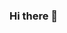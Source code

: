### Hi there 👋

<!--
**aeriami/aeriami** is a ✨ _special_ ✨ repository because its `README.md` (this file) appears on your GitHub profile.

I'm new to Programming :3
